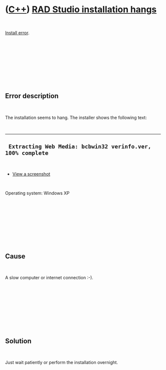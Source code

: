 



 

 

 

 

 

([C++](Cpp.htm)) [RAD Studio installation hangs](CppInstallErrorRadStudioInstallationHangs.htm)
===============================================================================================

 

[Install error](CppInstallError.htm).

 

 

 

 

 

Error description
-----------------

 

The installation seems to hang. The installer shows the following text:

 

  --------------------------------------------------------------
  ` Extracting Web Media: bcbwin32 verinfo.ver, 100% complete`
  --------------------------------------------------------------

 

-   [View a screenshot](CppInstallErrorRadStudioInstallationHangs.png)

 

Operating system: Windows XP

 

 

 

 

 

Cause
-----

 

A slow computer or internet connection :-).

 

 

 

 

 

Solution
--------

 

Just wait patiently or perform the installation overnight.

 

 

 

 

 





 



